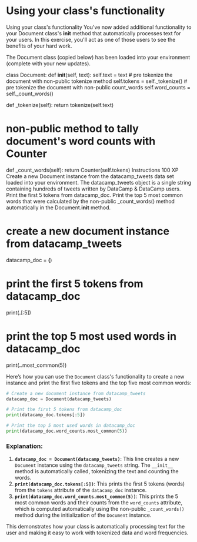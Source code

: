 # Using your class's functionality

Using your class's functionality
You've now added additional functionality to your Document class's __init__ method that automatically processes text for your users. In this exercise, you'll act as one of those users to see the benefits of your hard work.

The Document class (copied below) has been loaded into your environment (complete with your new updates).

class Document:
  def __init__(self, text):
    self.text = text
    # pre tokenize the document with non-public tokenize method
    self.tokens = self._tokenize()
    # pre tokenize the document with non-public count_words
    self.word_counts = self._count_words()

  def _tokenize(self):
    return tokenize(self.text)

  # non-public method to tally document's word counts with Counter
  def _count_words(self):
    return Counter(self.tokens)
Instructions
100 XP
Create a new Document instance from the datacamp_tweets data set loaded into your environment. The datacamp_tweets object is a single string containing hundreds of tweets written by DataCamp & DataCamp users.
Print the first 5 tokens from datacamp_doc.
Print the top 5 most common words that were calculated by the non-public _count_words() method automatically in the Document.__init__ method.

# create a new document instance from datacamp_tweets
datacamp_doc = ____(____)

# print the first 5 tokens from datacamp_doc
print(____.____[:5])

# print the top 5 most used words in datacamp_doc
print(____.____.most_common(5))

Here’s how you can use the `Document` class's functionality to create a new instance and print the first five tokens and the top five most common words:

```python
# Create a new document instance from datacamp_tweets
datacamp_doc = Document(datacamp_tweets)

# Print the first 5 tokens from datacamp_doc
print(datacamp_doc.tokens[:5])

# Print the top 5 most used words in datacamp_doc
print(datacamp_doc.word_counts.most_common(5))
```

### Explanation:
1. **`datacamp_doc = Document(datacamp_tweets)`**: This line creates a new `Document` instance using the `datacamp_tweets` string. The `__init__` method is automatically called, tokenizing the text and counting the words.
2. **`print(datacamp_doc.tokens[:5])`**: This prints the first 5 tokens (words) from the `tokens` attribute of the `datacamp_doc` instance.
3. **`print(datacamp_doc.word_counts.most_common(5))`**: This prints the 5 most common words and their counts from the `word_counts` attribute, which is computed automatically using the non-public `_count_words()` method during the initialization of the `Document` instance.

This demonstrates how your class is automatically processing text for the user and making it easy to work with tokenized data and word frequencies.